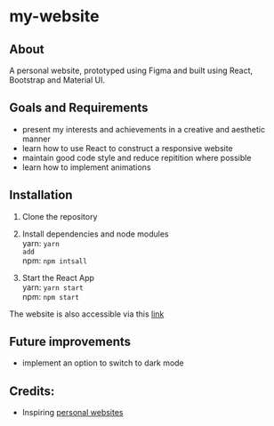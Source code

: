 # my-website

## About
A personal website, prototyped using Figma and built using React, Bootstrap and Material UI. 

## Goals and Requirements
- present my interests and achievements in a creative and aesthetic manner
- learn how to use React to construct a responsive website
- maintain good code style and reduce repitition where possible
- learn how to implement animations

## Installation 

1. Clone the repository
2. Install dependencies and node modules<br>
yarn: <code>yarn add</code><br>
npm: <code>npm intsall</code><br>

3. Start the React App<br>
yarn: <code>yarn start</code><br>
npm: <code>npm start</code><br>

The website is also accessible via this [link]()

## Future improvements 
- implement an option to switch to dark mode


## Credits:
- Inspiring [personal websites](https://medium.com/@meyrehay/8-student-websites-to-influence-your-own-1088cd61f7c1)

